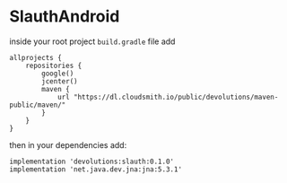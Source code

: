 # SlauthAndroid

inside your root project `build.gradle` file add

```
allprojects {
    repositories {
        google()
        jcenter()
        maven {
            url "https://dl.cloudsmith.io/public/devolutions/maven-public/maven/"
        }
    }
}
```

then in your dependencies add:
 ```
 implementation 'devolutions:slauth:0.1.0'
 implementation 'net.java.dev.jna:jna:5.3.1'
 ```
